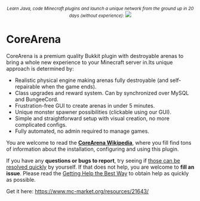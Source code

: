 <p align="center">
  <small><i>Learn Java, code Minecraft plugins and launch a unique network from the ground up in 20 days (without experience):</i></small>
  <a href="https://mineacademy.org/project-orion?st=github&sc=corearena&utm_source=github&utm_medium=overview&utm_campaign=corearena">
    <img src="https://i.imgur.com/SVHA9Kf.png" />
  </a>
</p>

# CoreArena
CoreArena is a premium quality Bukkit plugin with destroyable arenas to bring a whole new experience to your Minecraft server in.Its unique approach is determined by:

* Realistic physical engine making arenas fully destroyable (and self-repairable when the game ends).
* Class upgrades and reward system. Can by synchronized over MySQL and BungeeCord.
* Frustration-free GUI to create arenas in under 5 minutes.
* Unique monster spawner possibilities (clickable using our GUI).
* Simple and straightforward setup with visual creation, no more complicated configs.
* Fully automated, no admin required to manage games.

You are welcome to read the **[CoreArena Wikipedia](https://github.com/kangarko/CoreArena/wiki)**, where you fill find tons of information about the installation, configuring and using this plugin.

If you have any **questions or bugs to report**, try seeing if [those can be resolved quickly](https://github.com/kangarko/CoreArena/wiki/Common-Issues) by yourself. If that does not help, you are welcome to **fill an issue**. Please read the [Getting Help the Best Way](https://github.com/kangarko/CoreArena/wiki/Getting-Help-the-Right-Way) to obtain help as quickly as possible.

Get it here: https://www.mc-market.org/resources/21643/
